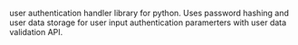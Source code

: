 user authentication handler library for python. Uses password hashing and user data storage for user input authentication paramerters with user data validation API.